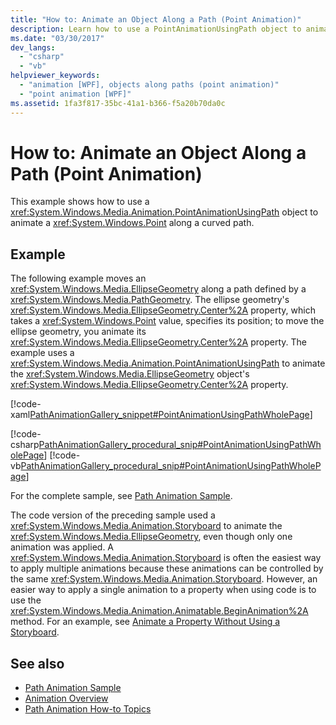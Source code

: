 ```yaml
---
title: "How to: Animate an Object Along a Path (Point Animation)"
description: Learn how to use a PointAnimationUsingPath object to animate a Point along a curved path defined by a PathGeometry.
ms.date: "03/30/2017"
dev_langs: 
  - "csharp"
  - "vb"
helpviewer_keywords: 
  - "animation [WPF], objects along paths (point animation)"
  - "point animation [WPF]"
ms.assetid: 1fa3f817-35bc-41a1-b366-f5a20b70da0c
---
```

# How to: Animate an Object Along a Path (Point Animation)
This example shows how to use a <xref:System.Windows.Media.Animation.PointAnimationUsingPath> object to animate a <xref:System.Windows.Point> along a curved path.  
  
## Example  
 The following example moves an <xref:System.Windows.Media.EllipseGeometry> along a path defined by a <xref:System.Windows.Media.PathGeometry>. The ellipse geometry's <xref:System.Windows.Media.EllipseGeometry.Center%2A> property, which takes a <xref:System.Windows.Point> value, specifies its position; to move the ellipse geometry, you animate its <xref:System.Windows.Media.EllipseGeometry.Center%2A> property. The example uses a <xref:System.Windows.Media.Animation.PointAnimationUsingPath> to animate the <xref:System.Windows.Media.EllipseGeometry> object's <xref:System.Windows.Media.EllipseGeometry.Center%2A> property.  
  
 [!code-xaml[PathAnimationGallery_snippet#PointAnimationUsingPathWholePage](~/samples/snippets/csharp/VS_Snippets_Wpf/PathAnimationGallery_snippet/CS/pointanimationusingpathexample.xaml#pointanimationusingpathwholepage)]  
  
 [!code-csharp[PathAnimationGallery_procedural_snip#PointAnimationUsingPathWholePage](~/samples/snippets/csharp/VS_Snippets_Wpf/PathAnimationGallery_procedural_snip/CSharp/PointAnimationUsingPathExample.cs#pointanimationusingpathwholepage)]
 [!code-vb[PathAnimationGallery_procedural_snip#PointAnimationUsingPathWholePage](~/samples/snippets/visualbasic/VS_Snippets_Wpf/PathAnimationGallery_procedural_snip/VisualBasic/PointAnimationUsingPathExample.vb#pointanimationusingpathwholepage)]  
  
 For the complete sample, see [Path Animation Sample](https://github.com/Microsoft/WPF-Samples/tree/master/Animation/PathAnimations).  
  
 The code version of the preceding sample used a <xref:System.Windows.Media.Animation.Storyboard> to animate the <xref:System.Windows.Media.EllipseGeometry>, even though only one animation was applied. A <xref:System.Windows.Media.Animation.Storyboard> is often the easiest way to apply multiple animations because these animations can be controlled by the same <xref:System.Windows.Media.Animation.Storyboard>. However, an easier way to apply a single animation to a property when using code is to use the <xref:System.Windows.Media.Animation.Animatable.BeginAnimation%2A> method. For an example, see [Animate a Property Without Using a Storyboard](how-to-animate-a-property-without-using-a-storyboard.md).  
  
## See also

- [Path Animation Sample](https://github.com/Microsoft/WPF-Samples/tree/master/Animation/PathAnimations)
- [Animation Overview](animation-overview.md)
- [Path Animation How-to Topics](path-animation-how-to-topics.md)

